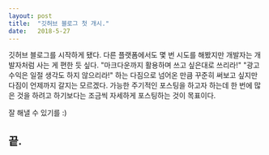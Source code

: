 ```yaml
---
layout: post
title:  "깃허브 블로그 첫 개시."
date:   2018-5-27
---
```


<p class="intro"><span class="dropcap">깃</span>허브 블로그를 시작하게 됐다. 다른 플랫폼에서도 몇 번 시도를 해봤지만 개발자는 개발자처럼 사는 게 편한 듯 싶다. "마크다운까지 활용하며 쓰고 싶은대로 쓰리라!" "광고 수익은 일절 생각도 하지 않으리라!" 하는 다짐으로 넘어온 만큼 꾸준히 써보고 싶지만 다짐이 언제까지 갈지는 모르겠다. 가능한 주기적인 포스팅을 하고자 하는데 한 번에 많은 것을 하려고 하기보다는 조금씩 자세하게 포스팅하는 것이 목표이다.</p>

잘 해낼 수 있기를 :)

<h2>끝.</h2>
